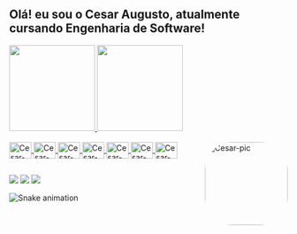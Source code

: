 ## Olá! eu sou o Cesar Augusto, atualmente cursando Engenharia de Software!

<div>
  
  <a href="https://github.com/zCesarAugusto">
  <img height="155em"  src="https://github-readme-stats.vercel.app/api?username=zCesarAugusto&show_icons=true&theme=dark&include_all_commits=true&count_private=true"/>
  <img height="155em"  src="https://github-readme-stats.vercel.app/api/top-langs/?username=zCesarAugusto&layout=compact&langs_count=7&theme=dark"/>
    
</div>
  
  
<div style="display: inline_block"><br>
  
  <img align="center" alt="Cesar-C" height="30" width="40" src="https://cdn.jsdelivr.net/gh/devicons/devicon/icons/c/c-original.svg">
  <img align="center" alt="Cesar-Csharp" height="30" width="40" src="https://cdn.jsdelivr.net/gh/devicons/devicon/icons/csharp/csharp-original.svg">
  <img align="center" alt="Cesar-HTML5" height="30" width="40" src="https://cdn.jsdelivr.net/gh/devicons/devicon/icons/html5/html5-original.svg">
  <img align="center" alt="Cesar-CSS3" height="30" width="40" src="https://cdn.jsdelivr.net/gh/devicons/devicon/icons/css3/css3-original.svg">
  <img align="center" alt="Cesar-javascript" height="30" width="40" src="https://cdn.jsdelivr.net/gh/devicons/devicon/icons/javascript/javascript-original.svg">
  <img align="center" alt="Cesar-Java" height="30" width="40" src="https://cdn.jsdelivr.net/gh/devicons/devicon/icons/java/java-original.svg">
  <img align="center" alt="Cesar-PHP" height="30" width="40" src="https://cdn.jsdelivr.net/gh/devicons/devicon/icons/php/php-original.svg">
  <img align="right" alt="Cesar-pic" height="150" style="border-radius:50px;" src="https://cdn.discordapp.com/attachments/973978583754219581/986429291145355284/download20220602213606.png">
  
</div>
  
  ##
  
<div> 
  
  <a href="https://wa.me/5511946624817" target="_blank"><img src="https://img.shields.io/badge/WhatsApp-25D366?style=for-the-badge&logo=whatsapp&logoColor=white"></a>
  <a href = "mailto:cesar.augusto11@outlook.com.br"><img src="https://img.shields.io/badge/-Gmail-%23333?style=for-the-badge&logo=gmail&logoColor=white" target="_blank"></a>
  <a href="https://www.linkedin.com/in/cesar-programador" target="_blank"><img src="https://img.shields.io/badge/-LinkedIn-%230077B5?style=for-the-badge&logo=linkedin&logoColor=white" target="_blank"></a> 
 
  ![Snake animation](https://github.com/zCesarAugusto/zCesarAugusto/blob/output/github-contribution-grid-snake.svg)

</div>
